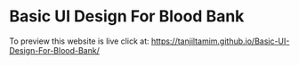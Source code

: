 # Basic UI Design For Blood Bank
To preview this website is live click at: https://tanjiltamim.github.io/Basic-UI-Design-For-Blood-Bank/
